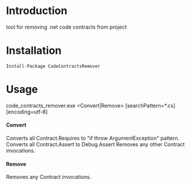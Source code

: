 Introduction
============
tool for removing .net code contracts from project

Installation
============
```
Install-Package CodeContractsRemover
```

Usage
============
code_contracts_remover.exe <Convert|Remove> <directorPath> [searchPattern=*.cs] [encoding=utf-8]

#### Convert
Converts all Contract.Requires to "if throw ArgumentException" pattern.
Converts all Contract.Assert to Debug.Assert
Removes any other Contract invocations.

#### Remove
Removes any Contract invocations.
